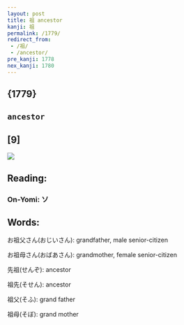 ```yaml
---
layout: post
title: 祖 ancestor
kanji: 祖
permalink: /1779/
redirect_from:
 - /祖/
 - /ancestor/
pre_kanji: 1778
nex_kanji: 1780
---
```


## {1779}

## `ancestor`

## [9]

<div class="stroke"><img src="E7A596.png" /></div>

## Reading:

### On-Yomi: ソ

## Words:

お祖父さん(おじいさん): grandfather, male senior-citizen

お祖母さん(おばあさん): grandmother, female senior-citizen

先祖(せんぞ): ancestor

祖先(そせん): ancestor

祖父(そふ): grand father

祖母(そぼ): grand mother
